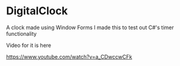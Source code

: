 # DigitalClock
A clock made using Window Forms
I made this to test out C#'s timer functionality


Video for it is here

https://www.youtube.com/watch?v=a_CDwccwCFk

